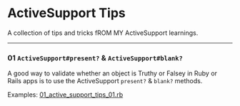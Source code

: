 # ActiveSupport Tips

A collection of tips and tricks fROM MY ActiveSupport learnings.

--- 

### 01 `ActiveSupport#present?` & `ActiveSupport#blank?` 

A good way to validate whether an object is Truthy or Falsey in Ruby or Rails apps is to use the ActiveSupport `present?` & `blank?` methods.

Examples: [01_active_support_tips_01.rb](examples/01_active_support_tips_01.rb)